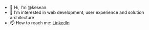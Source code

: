 - 👋 Hi, I’m @kesean
- 👀 I’m interested in web development, user experience and solution architecture
- 📫 How to reach me: [LinkedIn](https://www.linkedin.com/in/keseanwoodhouse/)

<!---
kesean/kesean is a ✨ special ✨ repository because its `README.md` (this file) appears on your GitHub profile.
You can click the Preview link to take a look at your changes.
--->
